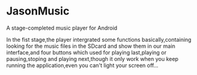 # JasonMusic
A stage-completed music player for Android


In the fist stage,the player intergrated some functions basically,containing looking for the music files in the SDcard and show them in 
our main interface,and four buttons which used for playing last,playing or pausing,stoping and playing next,though it only work when you 
keep running the application,even you can't light your screen off...
